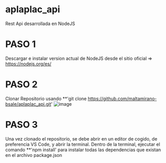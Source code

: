 # aplaplac_api
Rest Api desarrollada en NodeJS 

# PASO 1
Descargar e instalar version actual de NodeJS desde el sitio oficial => https://nodejs.org/es/

# PASO 2
Clonar Repositorio usando **'git clone https://github.com/maltamirano-bsale/aplaplac_api.git'
![image](https://user-images.githubusercontent.com/84538967/125011366-4f67f180-e036-11eb-9023-9c8f97b8ec6d.png)

# PASO 3
Una vez clonado el repositorio, se debe abrir en un editor de cogido, de preferencia VS Code, y abrir la terminal.
Dentro de la terminal, ejecutar el comando **'npm install' para instalar todas las dependencias que existan en el archivo package.json

